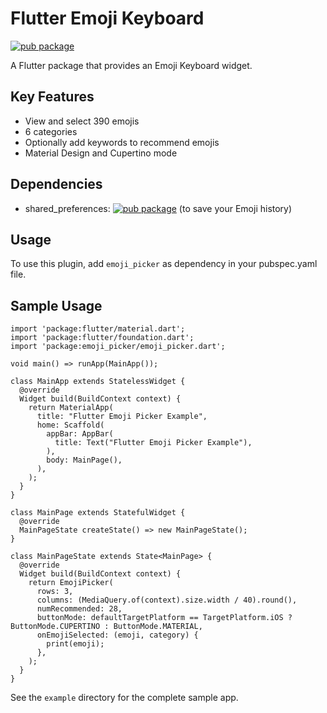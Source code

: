 # Flutter Emoji Keyboard

[![pub package](https://img.shields.io/pub/v/emoji_picker.svg)](https://pub.dartlang.org/packages/emoji_picker)

A Flutter package that provides an Emoji Keyboard widget.

## Key Features
* View and select 390 emojis
* 6 categories
* Optionally add keywords to recommend emojis
* Material Design and Cupertino mode

## Dependencies
* shared_preferences: [![pub package](https://img.shields.io/pub/v/shared_preferences.svg)](https://pub.dartlang.org/packages/shared_preferences) (to save your Emoji history)

## Usage
To use this plugin, add `emoji_picker` as dependency in your pubspec.yaml file.

## Sample Usage

```
import 'package:flutter/material.dart';
import 'package:flutter/foundation.dart';
import 'package:emoji_picker/emoji_picker.dart';

void main() => runApp(MainApp());

class MainApp extends StatelessWidget {
  @override
  Widget build(BuildContext context) {
    return MaterialApp(
      title: "Flutter Emoji Picker Example",
      home: Scaffold(
        appBar: AppBar(
          title: Text("Flutter Emoji Picker Example"),
        ),
        body: MainPage(),
      ),
    );
  }
}

class MainPage extends StatefulWidget {
  @override
  MainPageState createState() => new MainPageState();
}

class MainPageState extends State<MainPage> {
  @override
  Widget build(BuildContext context) {
    return EmojiPicker(
      rows: 3,
      columns: (MediaQuery.of(context).size.width / 40).round(),
      numRecommended: 28,
      buttonMode: defaultTargetPlatform == TargetPlatform.iOS ? ButtonMode.CUPERTINO : ButtonMode.MATERIAL,
      onEmojiSelected: (emoji, category) {
        print(emoji);
      },
    );
  }
}
```
See the `example` directory for the complete sample app.
